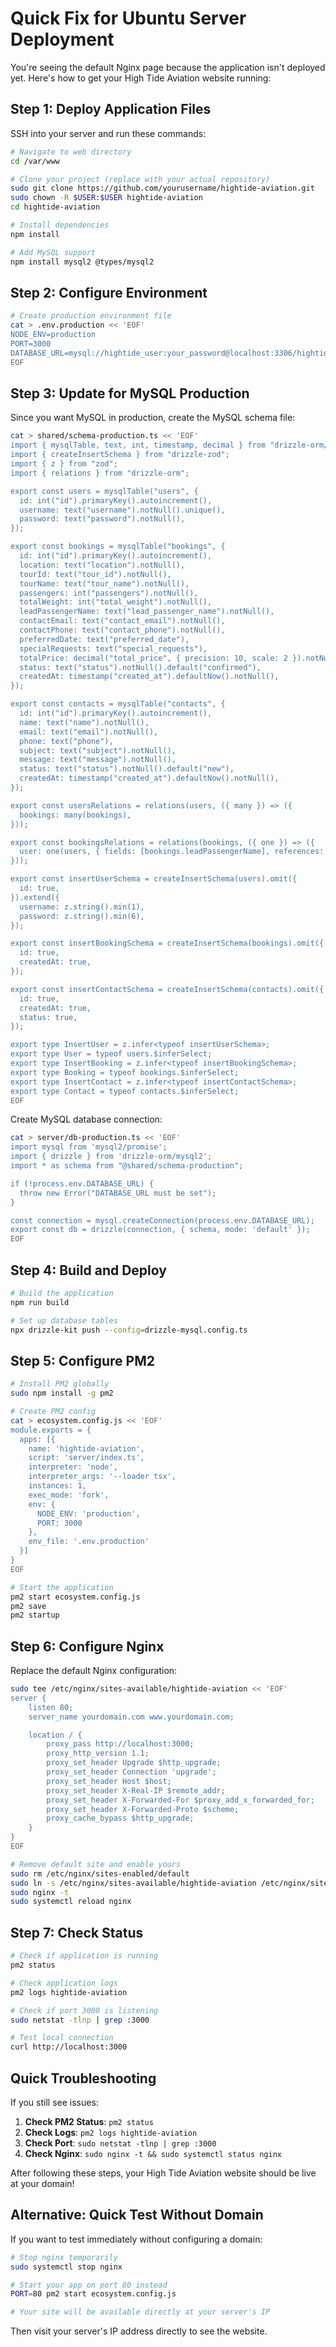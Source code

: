 # Quick Fix for Ubuntu Server Deployment

You're seeing the default Nginx page because the application isn't deployed yet. Here's how to get your High Tide Aviation website running:

## Step 1: Deploy Application Files

SSH into your server and run these commands:

```bash
# Navigate to web directory
cd /var/www

# Clone your project (replace with your actual repository)
sudo git clone https://github.com/yourusername/hightide-aviation.git
sudo chown -R $USER:$USER hightide-aviation
cd hightide-aviation

# Install dependencies
npm install

# Add MySQL support
npm install mysql2 @types/mysql2
```

## Step 2: Configure Environment

```bash
# Create production environment file
cat > .env.production << 'EOF'
NODE_ENV=production
PORT=3000
DATABASE_URL=mysql://hightide_user:your_password@localhost:3306/hightide_aviation
EOF
```

## Step 3: Update for MySQL Production

Since you want MySQL in production, create the MySQL schema file:

```bash
cat > shared/schema-production.ts << 'EOF'
import { mysqlTable, text, int, timestamp, decimal } from "drizzle-orm/mysql-core";
import { createInsertSchema } from "drizzle-zod";
import { z } from "zod";
import { relations } from "drizzle-orm";

export const users = mysqlTable("users", {
  id: int("id").primaryKey().autoincrement(),
  username: text("username").notNull().unique(),
  password: text("password").notNull(),
});

export const bookings = mysqlTable("bookings", {
  id: int("id").primaryKey().autoincrement(),
  location: text("location").notNull(),
  tourId: text("tour_id").notNull(),
  tourName: text("tour_name").notNull(),
  passengers: int("passengers").notNull(),
  totalWeight: int("total_weight").notNull(),
  leadPassengerName: text("lead_passenger_name").notNull(),
  contactEmail: text("contact_email").notNull(),
  contactPhone: text("contact_phone").notNull(),
  preferredDate: text("preferred_date"),
  specialRequests: text("special_requests"),
  totalPrice: decimal("total_price", { precision: 10, scale: 2 }).notNull(),
  status: text("status").notNull().default("confirmed"),
  createdAt: timestamp("created_at").defaultNow().notNull(),
});

export const contacts = mysqlTable("contacts", {
  id: int("id").primaryKey().autoincrement(),
  name: text("name").notNull(),
  email: text("email").notNull(),
  phone: text("phone"),
  subject: text("subject").notNull(),
  message: text("message").notNull(),
  status: text("status").notNull().default("new"),
  createdAt: timestamp("created_at").defaultNow().notNull(),
});

export const usersRelations = relations(users, ({ many }) => ({
  bookings: many(bookings),
}));

export const bookingsRelations = relations(bookings, ({ one }) => ({
  user: one(users, { fields: [bookings.leadPassengerName], references: [users.username] }),
}));

export const insertUserSchema = createInsertSchema(users).omit({
  id: true,
}).extend({
  username: z.string().min(1),
  password: z.string().min(6),
});

export const insertBookingSchema = createInsertSchema(bookings).omit({
  id: true,
  createdAt: true,
});

export const insertContactSchema = createInsertSchema(contacts).omit({
  id: true,
  createdAt: true,
  status: true,
});

export type InsertUser = z.infer<typeof insertUserSchema>;
export type User = typeof users.$inferSelect;
export type InsertBooking = z.infer<typeof insertBookingSchema>;
export type Booking = typeof bookings.$inferSelect;
export type InsertContact = z.infer<typeof insertContactSchema>;
export type Contact = typeof contacts.$inferSelect;
EOF
```

Create MySQL database connection:

```bash
cat > server/db-production.ts << 'EOF'
import mysql from 'mysql2/promise';
import { drizzle } from 'drizzle-orm/mysql2';
import * as schema from "@shared/schema-production";

if (!process.env.DATABASE_URL) {
  throw new Error("DATABASE_URL must be set");
}

const connection = mysql.createConnection(process.env.DATABASE_URL);
export const db = drizzle(connection, { schema, mode: 'default' });
EOF
```

## Step 4: Build and Deploy

```bash
# Build the application
npm run build

# Set up database tables
npx drizzle-kit push --config=drizzle-mysql.config.ts
```

## Step 5: Configure PM2

```bash
# Install PM2 globally
sudo npm install -g pm2

# Create PM2 config
cat > ecosystem.config.js << 'EOF'
module.exports = {
  apps: [{
    name: 'hightide-aviation',
    script: 'server/index.ts',
    interpreter: 'node',
    interpreter_args: '--loader tsx',
    instances: 1,
    exec_mode: 'fork',
    env: {
      NODE_ENV: 'production',
      PORT: 3000
    },
    env_file: '.env.production'
  }]
}
EOF

# Start the application
pm2 start ecosystem.config.js
pm2 save
pm2 startup
```

## Step 6: Configure Nginx

Replace the default Nginx configuration:

```bash
sudo tee /etc/nginx/sites-available/hightide-aviation << 'EOF'
server {
    listen 80;
    server_name yourdomain.com www.yourdomain.com;

    location / {
        proxy_pass http://localhost:3000;
        proxy_http_version 1.1;
        proxy_set_header Upgrade $http_upgrade;
        proxy_set_header Connection 'upgrade';
        proxy_set_header Host $host;
        proxy_set_header X-Real-IP $remote_addr;
        proxy_set_header X-Forwarded-For $proxy_add_x_forwarded_for;
        proxy_set_header X-Forwarded-Proto $scheme;
        proxy_cache_bypass $http_upgrade;
    }
}
EOF

# Remove default site and enable yours
sudo rm /etc/nginx/sites-enabled/default
sudo ln -s /etc/nginx/sites-available/hightide-aviation /etc/nginx/sites-enabled/
sudo nginx -t
sudo systemctl reload nginx
```

## Step 7: Check Status

```bash
# Check if application is running
pm2 status

# Check application logs
pm2 logs hightide-aviation

# Check if port 3000 is listening
sudo netstat -tlnp | grep :3000

# Test local connection
curl http://localhost:3000
```

## Quick Troubleshooting

If you still see issues:

1. **Check PM2 Status**: `pm2 status`
2. **Check Logs**: `pm2 logs hightide-aviation`
3. **Check Port**: `sudo netstat -tlnp | grep :3000`
4. **Check Nginx**: `sudo nginx -t && sudo systemctl status nginx`

After following these steps, your High Tide Aviation website should be live at your domain!

## Alternative: Quick Test Without Domain

If you want to test immediately without configuring a domain:

```bash
# Stop nginx temporarily
sudo systemctl stop nginx

# Start your app on port 80 instead
PORT=80 pm2 start ecosystem.config.js

# Your site will be available directly at your server's IP
```

Then visit your server's IP address directly to see the website.